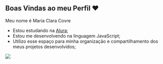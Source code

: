 ## Boas Vindas ao meu Perfil ❤️

Meu nome é Maria Clara Covre

- Estou estudando na [Alura](https://www.alura.com.br);
- Estou me desenvolvendo na linguagem JavaScript;
- Utilizo esse espaço para minha organização e compartilhamento dos meus projetos desenvolvidos;

![](https://media.tenor.com/z1YT2LePMWkAAAAi/tkthao219-peach.gif)
